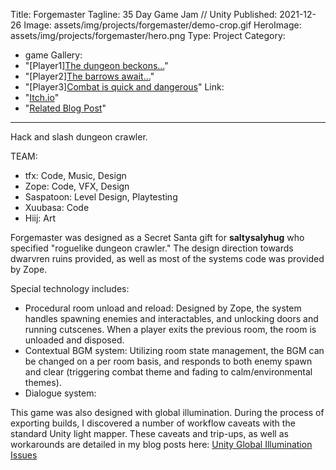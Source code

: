 ﻿Title: Forgemaster
Tagline:  35 Day Game Jam // Unity
Published: 2021-12-26
Image: assets/img/projects/forgemaster/demo-crop.gif
HeroImage: assets/img/projects/forgemaster/hero.png
Type: Project
Category: 
  - game
Gallery:
  - "[Player1][The dungeon beckons...](assets/img/projects/forgemaster/entrance.png)"
  - "[Player2][The barrows await...](assets/img/projects/forgemaster/demo.gif)"
  - "[Player3][Combat is quick and dangerous](assets/img/projects/forgemaster/fighting.png)"
Link:
  - "[Itch.io](https://zoped.itch.io/forgemaster)"
  - "[Related Blog Post](https://tfx.seawavescollective.net/blog/2021/news/unity-lightmaster.html)"
---
Hack and slash dungeon crawler.

TEAM:
- tfx: Code, Music, Design
- Zope: Code, VFX, Design
- Saspatoon: Level Design, Playtesting
- Xuubasa: Code
- Hiij: Art


Forgemaster was designed as a Secret Santa gift for **saltysalyhug** who specified "roguelike dungeon crawler." The design direction towards dwarvren ruins provided, as well as most of the systems code was provided by Zope.

Special technology includes:
- Procedural room unload and reload: Designed by Zope, the system handles spawning enemies and interactables, and unlocking doors and running cutscenes.  When a player exits the previous room, the room is unloaded and disposed.
- Contextual BGM system:  Utilizing room state management, the BGM can be changed on a per room basis, and responds to both enemy spawn and clear (triggering combat theme and fading to calm/environmental themes).
- Dialogue system: 

This game was also designed with global illumination.  During the process of exporting builds, I discovered a number of workflow caveats with the standard Unity light mapper.  These caveats and trip-ups, as well as workarounds are detailed in my blog posts here: [Unity Global Illumination Issues](https://tfx.seawavescollective.net/blog/2021/news/unity-lightmaster.html)